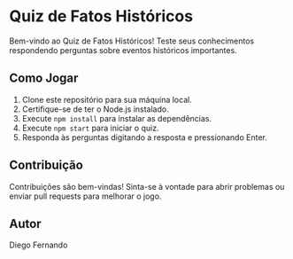 # Quiz de Fatos Históricos

Bem-vindo ao Quiz de Fatos Históricos! Teste seus conhecimentos respondendo perguntas sobre eventos históricos importantes.

## Como Jogar

1. Clone este repositório para sua máquina local.
2. Certifique-se de ter o Node.js instalado.
3. Execute `npm install` para instalar as dependências.
4. Execute `npm start` para iniciar o quiz.
5. Responda às perguntas digitando a resposta e pressionando Enter.

## Contribuição

Contribuições são bem-vindas! Sinta-se à vontade para abrir problemas ou enviar pull requests para melhorar o jogo.

## Autor

Diego Fernando

